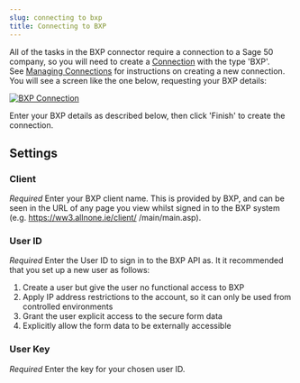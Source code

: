 ```yaml
---
slug: connecting to bxp
title: Connecting to BXP
---
```



All of the tasks in the BXP connector require a connection to a Sage 50 company, so you will need to create a [Connection](http://workflow.zynk.com/article/49-connections) with the type 'BXP'. See [Managing Connections](http://workflow.zynk.com/article/56-managing-connectionss) for instructions on creating a new connection. You will see a screen like the one below, requesting your BXP details:



[![BXP Connection](http://www.zynk.com/images/v2/bxp_connection.png)](http://www.zynk.com/images/v2/bxp_connection.png)



Enter your BXP details as described below, then click 'Finish' to create the connection.

## Settings

### Client 
_Required_
Enter your BXP client name. This is provided by BXP, and can be seen in the URL of any page you view whilst signed in to the BXP system (e.g. https://ww3.allnone.ie/client/	*<Your Client Name>*/main/main.asp).

### User ID
_Required_
Enter the User ID to sign in to the BXP API as. It it recommended that you set up a new user as follows:	  

1. Create a user but give the user no functional access to BXP
2. Apply IP address restrictions to the account, so it can only be used from controlled environments
3. Grant the user explicit access to the secure form data
4. Explicitly allow the form data to be externally accessible

### User Key
_Required_
Enter the key for your chosen user ID.